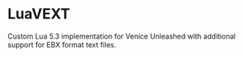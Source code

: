 # LuaVEXT
Custom Lua 5.3 implementation for Venice Unleashed with additional support for EBX format text files.

